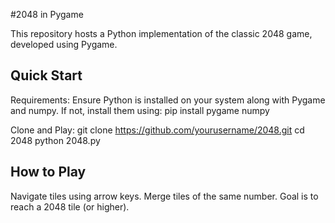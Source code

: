 #2048 in Pygame 

This repository hosts a Python implementation of the classic 2048 game, developed using Pygame.

## Quick Start

Requirements: Ensure Python is installed on your system along with Pygame and numpy. If not, install them using:
pip install pygame numpy

Clone and Play:
git clone https://github.com/yourusername/2048.git
cd 2048
python 2048.py

## How to Play

Navigate tiles using arrow keys.
Merge tiles of the same number.
Goal is to reach a 2048 tile (or higher).
